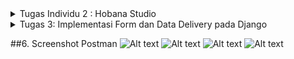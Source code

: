 <details>
<summary> Tugas Individu 2 : Hobana Studio </summary>
Nama    : Clara Aurelia Setiady  <br>
NPM     : 23036217304  <br>
Kelas   : PBP C  

## Link PWS
http://clara-aurelia-hobanastudioo.pbp.cs.ui.ac.id

## Proses Pembuatan Proyek Django
1. Membuat repository baru dengan nama `hobana-studio`.
2. Membuat folder lokal baru dan menginisiasi git dengan:  
   ```bash
    git init
    ```
3. Clone repository tersebut dengan
    ```bash
   git clone <Link repository>
    ```
4. Mengaktifkan virtual environment dengan
   ```bash
   python -m venv env
    ```
    ```bash
   env\Scripts\activate
    ```
   - Virtual Environment ini membuat lingkungan terisolasi bagi proyek Python dan memungkinkan setiap proyek memiliki versi paket dan dependensi yang berbeda-beda tanpa mempengaruhi proyek lain. Berguna untuk menghindari konflik ketika bekerja pada banyak proyek.
    
8. Mempersiapkan modul / komponen yang diperlukan (library, framework, atau package) dengan membuat berkas requirements.txt yang berisi:
    ```
    django
    gunicorn
    whitenoise
    psycopg2-binary
    requests
    urllib3
    ```
    - Django -> framework web berbasis Python untuk membangun aplikasi web dengan cepat dan efisien.
    - Gunicorn -> Green Unicorn sebagai server produksi untuk aplikasi web Python dan menangani permintaan HTTP, agar ideal untuk deployment. 
    - WhiteNoise -> memungkinkan aplikasi untuk pengelolaan file statis (Ex: CSS, JavaScript, dan gambar) secara langsung tanpa memerlukan server HTTP tambahan.
    - Psycopg2-binary -> menghubungkan aplikasi Python dengan database query SQL.
    - Requests -> memudahkan pengiriman HTTP requests (GET / POST) dengan API sederhana, untuk mengambil data dari API eksternal.
    - Urllib3 -> mendasari requests, menyediakan alat untuk bekerja dengan koneksi HTTP, mendukung koneksi persistensi, menangani request HTTP
      
9. Meng-install requirements tersebut dengan
    ```
   python -m pip install -r requirements.txt
    ```
10. Membuat proyek Django dengan
    ```
    django-admin startproject hobana_studio .
    ```
12. Konfigurasi Proyek & Menjalankan Server. Pada settings.py, tambahkan string berikut pada ALLOWED_HOSTS:
    ```
    ...
    ALLOWED_HOSTS = ["localhost", "127.0.0.1"]
    ...
    ```
    Lalu, jalankan server dengan
    ```
    python manage.py runserver
    ```     
    - Dalam konteks deployment, `ALLOWED_HOSTS` berfungsi sebagai daftar host yang diizinkan untuk mengakses aplikasi web.  Dengan menetapkan nilai di atas, akan mengizinkan akses dari host lokal, artinya hanya bisa diakses dari jaringan sendiri saja. Namun, apabila men-deploy aplikasi ke suatu server, pastikan untuk menambahkan host dari server tersebut pada `ALLOWED_HOSTS`. Kalau jaringan lokal saja, berarti nama domain dan alamat IP khususnya `localhost` dan `127.0.0.1`. (sudah dapat diakses di `http://localhost:8000`)
    - Menghentikan Server -> `Control + C`    
    - Menonaktifkan Virtual Environment -> `deactivate`
14. Tambahkan berkas `.gitignore` dengan isi
    ```
    # Django
    *.log
    *.pot
    *.pyc
    __pycache__
    db.sqlite3
    media
    
    # Backup files
    *.bak
    
    # If you are using PyCharm
    # User-specific stuff
    .idea/**/workspace.xml
    .idea/**/tasks.xml
    .idea/**/usage.statistics.xml
    .idea/**/dictionaries
    .idea/**/shelf
    
    # AWS User-specific
    .idea/**/aws.xml
    
    # Generated files
    .idea/**/contentModel.xml
    .DS_Store
    
    # Sensitive or high-churn files
    .idea/**/dataSources/
    .idea/**/dataSources.ids
    .idea/**/dataSources.local.xml
    .idea/**/sqlDataSources.xml
    .idea/**/dynamic.xml
    .idea/**/uiDesigner.xml
    .idea/**/dbnavigator.xml
    
    # Gradle
    .idea/**/gradle.xml
    .idea/**/libraries
    
    # File-based project format
    *.iws
    
    # IntelliJ
    out/
    
    # JIRA plugin
    atlassian-ide-plugin.xml
    
    # Python
    *.py[cod]
    *$py.class
    
    # Distribution / packaging
    .Python build/
    develop-eggs/
    dist/
    downloads/
    eggs/
    .eggs/
    lib/
    lib64/
    parts/
    sdist/
    var/
    wheels/
    *.egg-info/
    .installed.cfg
    *.egg
    *.manifest
    *.spec
    
    # Installer logs
    pip-log.txt
    pip-delete-this-directory.txt
    
    # Unit test / coverage reports
    htmlcov/
    .tox/
    .coverage
    .coverage.*
    .cache
    .pytest_cache/
    nosetests.xml
    coverage.xml
    *.cover
    .hypothesis/
    
    # Jupyter Notebook
    .ipynb_checkpoints
    
    # pyenv
    .python-version
    
    # celery
    celerybeat-schedule.*
    
    # SageMath parsed files
    *.sage.py
    
    # Environments
    .env
    .venv
    env/
    venv/
    ENV/
    env.bak/
    venv.bak/
    
    # mkdocs documentation
    /site
    
    # mypy
    .mypy_cache/
    
    # Sublime Text
    *.tmlanguage.cache
    *.tmPreferences.cache
    *.stTheme.cache
    *.sublime-workspace
    *.sublime-project
    
    # sftp configuration file
    sftp-config.json
    
    # Package control specific files Package
    Control.last-run
    Control.ca-list
    Control.ca-bundle
    Control.system-ca-bundle
    GitHub.sublime-settings
    
    # Visual Studio Code
    .vscode/*
    !.vscode/settings.json
    !.vscode/tasks.json
    !.vscode/launch.json
    !.vscode/extensions.json
    .history
    ```
    - Berkas ini digunakan untuk menentukan berkas-berkas dan direktori yang dapat diabaikan oleh Git. Berkas yang tercantum tidak akan dilacak / diproses oleh Git

10. Unggah ke Repository dengan 
    ```
    git add .
    git commit -m "mau push git"
    git push -u origin <main>
    ```
    - Kalau ada perubahan dari repositorynya pull terlebih dahulu `git pull origin main`

11. Membuat aplikasi bernama main dengan
    ```
    python manage.py startapp main
    ```
    - Proyek (Project) adalah keseluruhan proyek web yang kamu bangun dengan menggunakan Django. Proyek berisi berbagai aplikasi yang berfungsi secara bersama untuk menciptakan situs web atau aplikasi web yang lengkap.
    - Aplikasi (Apps) adalah unit modular yang melakukan tugas-tugas spesifik dalam suatu proyek Django. Setiap aplikasi dapat memiliki model, tampilan, template, dan URL yang terkait dengannya. Aplikasi memungkinkanmu untuk membagi fungsionalitas proyek menjadi bagian-bagian terpisah yang dapat dikelola secara independen.
    - Ex : Django Project -> 1. Django App (Forum Diskusi), 2. Django App (List of Product), 3. Django App (Shopping Cart)

13. Menambahkan aplikasi tersebut ke `INSTALLED_APPS` pada berkas `settings.py`
    ```
    INSTALLED_APPS = [
        ...,
        'main'
    ]
    ```
14. Mengimplementasikan Template Dasar
    Pada main, buat direktori templates, lalu buat berkas baru main.html yang berisi:
    ```
    <h1>Aplikasi: </h1>
    <h1>{{ aplikasi }}</h1>
    
    <h5>NPM: </h5>
    <p>{{ npm }}<p>
    <h5>Name: </h5>
    <p>{{ name }}<p>
    <h5>Class: </h5>
    <p>{{ class }}<p>
    ```
    
14. Membuat views.py
    ```python
    from django.shortcuts import render
    
    # Create your views here.
    def show_main(request):
        context = {
            'aplikasi' : 'hobana studio',
            'npm' : '2306217304',
            'name': 'Clara Aurelia Setiady',
            'class': 'PBP C'
        }
    
        return render(request, "main.html", context)
    ```

15. Mengimplementasikan Model Dasar
Isi berkas models.py dengan  atribut name, price, description
    ```python
    from django.db import models
    
    class Product(models.Model):
        product_name = models.CharField(max_length=255)
        product_price = models.IntegerField
        product_description = models.TextField
    # Create your models here.
        @property
        def is_product_expensive(self):
            return self.product_price> 100000
    ```

16. Melakukan migrasi (cara Django melacak perubahan pada model basis data), 
    ```
    python manage.py makemigrations
    ```
    ```
    python manage.py migrate
    ```
    - Tiap kali ubah model atau nambah / ubah atribut harus melakukan migrasi

18. Menghubungkan View dan Template
    Integrasikan Komponen MVT. Pada view.py tambahkan:
    ```python
    from django.shortcuts import render
    
    # Create your views here.
    def show_main(request):
        context = {
            'aplikasi' : 'hobana studio',
            'npm' : '2306217304',
            'name': 'Clara Aurelia Setiady',
            'class': 'PBP C'
        }
    
        return render(request, "main.html", context)
    
    ```
    - Request -> objek permintaan HTTP yang dikirim oleh pengguna
    - Main.html -> berkas template yang digunakan untuk me-render tampilan
    - Context -> dictionary berisi data yang akan ditampilkan 

18. Routing URL, buat berkas `urls.py` di dalam direktori main, isi dengan:
    ```python
    from django.urls import path
    from main.views import show_main
    
    app_name = 'main'
    
    urlpatterns = [
        path(' ', show_main, name='show_main'),
    ]
    ```
    - urls.py untuk mengatur rute URL yang terkait dengan aplikasi main
    - Import path untuk mendefinisikan URL
    - Fungsi show_main sebagai tampilan yang akan ditampilkan ketika URL diakses
    - app_name diberikan untuk memberikan nama unik pada pola URL dalam aplikasi

19. Routing URL Proyek, buka berkas `urls.py` dalam direktori `hobana_studio` (bukan main), import fungsi include
    ```
    ...
    from django.urls import path, include
    ...
    ```
    
    ```
    urlpatterns = [
        ...
        path('', include('main.urls')),
        ...
    ]
    ```
    - urls.py pada proyek mengatur rute URL tingkat proyek
    - Include untuk mengimpor rute URL dari aplikasi lain (konteks ini, dari aplikasi main) ke dalam berkas urls.py proyek.
    - Path ‘ ‘ akan diarahkan ke rute yang didefinisikan dalam berkas urls.py aplikasi main. (kalau path nya ‘main/’, maka perlu akses https://localhost:8000/main/)

20. Deployment Melalui PWS, akses `https://pbp.cs.ui.ac.id` ,create new project (bebas), simpan project credentials, lalu pada settings.py proyek, tambahkan URL deployment PWS pada `ALLOWED_HOSTS` dengan format `<username-sso>-<nama proyek>.pbp.cs.ui.ac.id` -> `clara-aurelia-hobanastudio.pbp.cs.ui.ac.id`
    ```
    ALLOWED_HOSTS = ["localhost", "127.0.0.1", "clara-aurelia-hobanastudio.pbp.cs.ui.ac.id"]
    ```
    Apabila ada perubahan ketikkan:
    ```
    git push pws main:master
    ```


## 2. Buatlah bagan yang berisi request client ke web aplikasi berbasis Django beserta responnya dan jelaskan pada bagan tersebut kaitan antara urls.py, views.py, models.py, dan berkas html.
![Alt text](image/bagan_django.png)
![Alt text](image/bagan.png)

- **Client Request** -> User membuat permintaan HTTP (Ex: Mengunjungi URL di browser).
- **urls.py** -> memetakan URL yang diminta ke fungsi view yang sesuai di views.py
- **views.py** -> setelah URL diidentifikasi, Django memanggil fungsi view yang relevan di views.py. View berfungsi sebagai jembatan antara data yang diperlukan dari model dan template yang akan di-render.
- **models.py** -> View dapat berinteraksi dengan model di models.py untuk mengambil / memodifikasi data dari database. Model mendefinisikan struktur data dan bagaimana data disimpan di database.
- **Template html** -> View kemudian menggunakan template HTML untuk membangun halaman yang akan dikirim kembali ke client. Template berisi HTML dan dapat menggunakan variabel yang dikirim dari view untuk menampilkan data dinamis.
- **Client Response** -> Setelah template di render, hasilnya dikirim sebagai respons HTTP kembali ke Client dan Client dapat melihat tampilannya dalam browser web

## 3. Jelaskan fungsi git dalam pengembangan perangkat lunak!
- **Melacak Perubahan Kode**  
  Git mencatat setiap perubahan yang dilakukan, memungkinkan developer untuk melihat riwayat perubahan, memeriksa versi sebelumnya, dan membandingkan perbedaan antara versi. Git juga memungkinan pengembalian kode ke versi sebelumnya dengan muda.
- **Kolaborasi Tim**   
  Git memungkinkan developer untuk membuat branch untuk mengerjakan gitur / perbaikan baru secara terpisah. Setelah selesai, cabang dapat digabungkan (merge) kembali dengan kode utama.
- **Peningkatan Proses Pengembangan**   
  Git sering digunakan dalam pipeline Continuous Integration/Continuous Deployment (CI/CD) untuk otomatisasi build, pengujian, dan penyebaran kode. Ini meningkatkan efisiensi dan kecepatan pengembangan perangkat lunak.
- **Kolaborasi Terdistribusi**   
  Git adalah sistem terdistribusi, artinya setiap developer memiliki salinan lengkap dari seluruh riwayat proyek di repositori lokal mereka. Ini memungkinkan pengembang untuk bekerja secara offline dan sinkronisasi dengan repositori pusat saat mereka online.

## 4. Menurut Anda, dari semua framework yang ada, mengapa framework Django dijadikan permulaan pembelajaran pengembangan perangkat lunak?
- **Desain yang Terstruktur**   
  Django menyediakan berbagai fitur built-in (autentikasi, manajemen pengguna, dan admin panel) sehingga membantu pemula untuk fokus pada pengembangan fungsionalitas aplikasi.
- **Dokumentasi dan Komunitas yang Kuat**  
  Dokumentasi Django mencakup panduan, tutorial, dan referensi API yang membantu pemula memahami framework. Komunitas Django juga dapat dibilang besar dan aktif, sehingga banyak sumber daya tambahan untuk pembelajaran.
- **Efektif dan Efisien**  
  Django mudah diinstall dan sangat mudah untuk memulai aplikasi / proyek baru. Selain itu, Django memungkinkan pengembangan yang cepat berkat fitur-fitur seperti built-in autentikasi maupun ORM yang memudahkan interaksi dengan database. Django juga dirancang untuk berbagai skala, dari aplikasi kecil hingga proyek besar dan kompleks.
- **Penggunaan Python**  
  Bahasa pemrograman ini memiliki sintaks yang sederhana dan mudah dipahami, serta berguna untuk digunakan dalam berbagai bidang. Selain itu, Python memiliki ekosistem yang kaya dengan berbagai libraries dan tools yang dapat digunakan bersama Django.

## 5. Mengapa model pada Django disebut sebagai ORM?
- Model pada Django disebut sebagai ORM (Object-Relational Mapping) karena mereka merupakan bagian dari sistem ORM yang menghubungkan objek dalam kode Python dengan data yang disimpan dalam basis data relasional. ORM adalah teknik dalam pemrograman yang memungkinkan developer untuk berinteraksi dengan basis data menggunakan objek dan metode dalam bahasa pemrograman, alih-alih menggunakan SQL langsung.
</details>

<details>
<summary>Tugas 3: Implementasi Form dan Data Delivery pada Django</summary>
Nama    : Clara Aurelia Setiady  <br>
NPM     : 23036217304  <br>
Kelas   : PBP C  

## Proses Implementasi 
1. Implementasi Skeleton sebagai Kerangka Views
- Buat direktori `templates` pada direktori utama dan buat berkas HTML baru bernama `base.html`. Berkas ini berfungsi sebagai template dasar yang dapat digunakan sebagai kerangka umum untuk halaman web lainnya di dalam proyek.
    ```
        {% load static %}
    <!DOCTYPE html>
    <html lang="en">
    <head>
        <meta charset="UTF-8" />
        <meta name="viewport" content="width=device-width, initial-scale=1.0" />
        {% block meta %} {% endblock meta %}
    </head>

    <body>
        {% block content %} {% endblock content %}
    </body>
    </html>
    ```
    - Template tags `{% ... %}` berfungsi untuk memuat data secara dinamis dari Django ke HTML. Pada contoh di atas, tag tersebut di Django digunakan untuk mendefinisikan area dalam template yang dapat diganti oleh template turunan. Template turunan akan me-extend template dasar (pada contoh ini base.html) dan mengganti konten di dalam block ini sesuai kebutuhan.
- Lalu buka `settings.py` pada direktori `hobana_studio` dan tambahkan di bagian variabel `TEMPLATES`, agar berkas base.html terdekteksi sebagai berkas template
    ```
    ...
    TEMPLATES = [
        {
            'BACKEND': 'django.template.backends.django.DjangoTemplates',
            'DIRS': [BASE_DIR / 'templates'], # Tambahkan konten baris ini
            'APP_DIRS': True,
            ...
        }
    ]
    ...
    ```
    - Pastikan APP_DIRS bernilai True
- Ubah kode main.htl di subdirektori main/templates/ dengan
    ```
     {% extends 'base.html' %}
    {% block content %}
    <h1>Mental Health Tracker</h1>

    <h5>NPM: </h5>
    <p>{{ npm }}<p>

    <h5>Name:</h5>
    <p>{{ name }}</p>

    <h5>Class:</h5>
    <p>{{ class }}</p>
    {% endblock content %}
    ```
2. Ubah Primary Key dari Integer ke UUID
    - Secara default, ID dari setiap objek model yang akan dibuat menggunakan tipe data integer yang incremental (start dari 1). Hal ini tidak aman karena bisa menjadi salah satu celah keamanan aplikasi Django
    - Untuk best practice harus ada perubahan di berkas models.py di subdirektori `main/`
    ```
    import uuid
    from django.db import models

    class Product(models.Model):
        id = models.UUIDField(primary_key = True, default=uuid.uuid4, editable=False)
        product_name = models.CharField(max_length=255)
        product_price = models.IntegerField
        product_description = models.TextField
    # Create your models here.
        @property
        def is_product_expensive(self):
            return self.product_price> 100000
    ```
    - Jangan lupa migrasi model karena ada perubahan dengan
    ```
    python manage.py makemigrations
    python manage.py migrate
    ```
3. Membuat form input data dan menampilkan data pada html
- Buat berkas baru pada direktori `main` dengan nama `forms.py` untuk membuat struktur form yang dapat menerima product baru. Lalu tambahkan kode berikut
```
from django.forms import ModelForm
from main.models import ProductEntry

class ProductEntryForm(ModelForm):
    class Meta:
        model = ProductEntry
        fields = ["product_name", "product_price", "product_description"]
```
    - `model = ProductEntry` untuk menunjukkan model yang akan digunakan untuk form, isi dari form akan disimpan dalam objek ProductEntry
    - `fields = ["product_name", "product_price", "product_description"]` untuk menunjukkan field dari model `ProductEntry` yang digunakan untuk form
- Buka berkas `views.py` pada direktori `main` dan tambahkan import berikut
```
from django.shortcuts import render, redirect   # Tambahkan import redirect di baris ini
from main.forms import ProductEntryForm
from main.models import ProductEntry
```
- Di `views.py` ini tambahkan untuk menghasilkan form yang dapat menambahkan data Product Entry secara otomatis ketika data disubmit dari form:
```
def create_product_entry(request):
    form = ProductEntryForm(request.POST or None)

    if form.is_valid() and request.method == "POST":
        form.save()
        return redirect('main:show_main')

    context = {'form': form}
    return render(request, "create_product_entry.html", context)
```
        - `form = ProductEntryForm(request.POST or None)` untuk membuat ProductEntryForm baru dengan memasukkan QueryDict berdasarkan input dari user pada `request.POST`.
        - `form.is_valid()` untuk memvalidasi isi input dari form tersebut
        - `form.save()` untuk membuat dan menyimpan data dari form
        - `return redirect ('main:show_main)` untuk melakukan redirect ke fungsi `show_main` pada views aplikasi `main` setelah data form berhasil disimpan
    - Ubah fungsi `show_main` yang udah ada di berkas views.py
    ```
    def show_main(request):
    product_entries = ProductEntry.objects.all()

    context = {
        'name': 'Clara Aurelia Setiady',
        'class': 'PBP C',
        'npm': '2306217304',
        'product_entries': product_entries
    }

    return render(request, "main.html", context)
    ```
        - `ProductEntry.objects.all() untuk mengambil seluruh objek ProductEntry yang tersimpan pada database
- Buka `urls.py` yang ada pada direktori `main` dan import fungsi `create_product_entry`
```
from main.views import show_main, product_mood_entry
```
- Tambahkan path URL ke variabel `urlpatterns` pada `urls.py` di `main`
```
urlpatterns = [
   ...
   path('create-product-entry', create_product_entry, name='create_product_entry'),
]
```
- Buat berkas HTML baru dengan nama `create_product_entry.html` pada direktori `main/templates`. Isi dengan kode
```
{% extends 'base.html' %} 
{% block content %}
<h1>Add New Product Entry</h1>

<form method="POST">
  {% csrf_token %}
  <table>
    {{ form.as_table }}
    <tr>
      <td></td>
      <td>
        <input type="submit" value="Add Product Entry" />
      </td>
    </tr>
  </table>
</form>

{% endblock %}
```
    - `<form method="POST>` untuk menandakan block untuk form dengan metode POST
    - `{% csrf_token %} adalah token yang berfungsi sebagai security dan di generate secara otomatis oleh Django untuk mencegah serangan berbahaya
    - `{{ form.as_table }} adalah template tag yang digunakan untuk menampilkan fields form yang sudah dibuat di `forms.py` sebagai table
    - `<input type="submit" value = "Add Product Entry"/>` digunakan sebagai tombol submit untuk mengirimkan request ke view `create_product_entry(request)'
- Buka `main.html` dan untuk menampilkan data mood dalam bentuk tabel serta tombol "Add New Product Entry" yang akan redirect ke halaman form dengan menambahkan kode berikut ke dalam `{% block content %}`
```
...
{% if not product_entries %}
<p>Belum ada data produk pada mental health tracker.</p>
{% else %}
<table>
  <tr>
    <th>Mood Name</th>
    <th>Time</th>
    <th>Feeling</th>
    <th>Mood Intensity</th>
  </tr>

  {% comment %} Berikut cara memperlihatkan data mood di bawah baris ini 
  {% endcomment %} 
  {% for mood_entry in mood_entries %}
  <tr>
    <td>{{mood_entry.mood}}</td>
    <td>{{mood_entry.time}}</td>
    <td>{{mood_entry.feelings}}</td>
    <td>{{mood_entry.mood_intensity}}</td>
  </tr>
  {% endfor %}
</table>
{% endif %}

<br />

<a href="{% url 'main:create_mood_entry' %}">
  <button>Add New Mood Entry</button>
</a>
{% endblock content %}
```
- Coba jalankan 'http://localhost:8000/'

3. Mengembalikan Data dalam Bentuk XML
- Buka 'views.py' pada direktori 'main' dan tambahkan import
'''
from django.http import HttpResponse
from django.core import serializers
'''
- Setelah itu, buat fungsi baru yang menerima paramter request
'''
def show_xml(request):
    data = ProductEntry.objects.all()
'''
- Tambah return function berupa 'HttpResponse' yang berisi parameter data hasil query yang sudah diserialisasi menjadi XML dan parameter 'content_type="application/xml"'
'''
def show_xml(request):
    data = MoodEntry.objects.all()
    return HttpResponse(serializers.serialize("xml", data), content_type="application/xml")
'''
    - serializers -> untuk translate objek model menjadi format lain (contohnya XML)
- Buka 'urls.py' pada direktori 'main' dan import fungsi barusan
'''
from main.views import show_main, create_mood_entry, show_xml
'''

4. Mengembalikan Data dalam Bentuk JSON
- Pada 'views.py' direktori 'main' buat sebuah fungsi baru dengan variabel di dalamnya yang menyimpan hasil query dari seluruh data yang ada pada ProoductEntry dan tmabahin return function
'''
def show_json(request):
    data = MoodEntry.objects.all()
    return HttpResponse(serializers.serialize("json", data), content_type="application/json")
'''
- Import fungsi barusan ke 'urls.py'
'''
from main.views import show_main, create_mood_entry, show_xml, show_json
'''

- Tambahkan juga ke urlpattern
'''
path('json/', show_json, name='show_json'),
'''
- Bisa dicek dengan 'http://localhost:8000/json/'

5. Mengembalikan Data Berdasarkan ID dalam bentuk XML dan JSON
- Pada 'views.py' di direktori 'main' buat dua fungsi baru yang menerima parameter 'request' dan 'id', buat variabel terlebih dahulu
'''
data = ProductEntry.objects.filter(pk=id)

def show_xml_by_id(request, id):
    data = ProductEntry.objects.filter(pk=id)
    return HttpResponse(serializers.serialize("xml", data), content_type="application/xml")

def show_json_by_id(request, id):
    data = ProductEntry.objects.filter(pk=id)
    return HttpResponse(serializers.serialize("json", data), content_type="application/json")
'''
- Setelah itu import fungsi pada 'urls.py' dan tambahkan path url nya pada urlpatterns
'''
from main.views import show_main, create_mood_entry, show_xml, show_json, show_xml_by_id, show_json_by_id
'''
'''
path('xml/<str:id>/', show_xml_by_id, name='show_xml_by_id'),
path('json/<str:id>/', show_json_by_id, name='show_json_by_id'),
'''

6. Penggunaan postman
- Jalankan server, lalu buat reuest baru dengan method 'GET'
- Melakukan Push ke PWS secara otomatis dengan
'''
name: Push to PWS

on:
  push:
    branches: [ main ]
    paths-ignore:
        - '**.md'
  pull_request:
    branches: [ main ]
    paths-ignore:
        - '**.md'

jobs:
  build-and-push:
    runs-on: ubuntu-latest

    steps:
    - name: Checkout code
      uses: actions/checkout@v2
      with:
        fetch-depth: 0

    - name: Set up Git
      run: |
        git config --global user.name 'github-actions[bot]'
        git config --global user.email 'github-actions[bot]@users.noreply.github.com'

    - name: Check PWS remote, pull, merge, and push
      env:
        PWS_URL: ${{ secrets.PWS_URL }}
      run: |
          # Check if master branch exists locally
          if ! git show-ref --verify --quiet refs/heads/master; then
            echo "Creating master branch"
            git branch master
          fi
          
          # Switch to master branch
          git checkout master

          # Push to master branch and capture the output
          push_output=$(git push $PWS_URL main:master 2>&1)
          if [[ $? -ne 0 ]]; then
            echo "Push failed with output: $push_output"
            echo "Error: Unable to push changes. Please check the error message above and resolve any conflicts manually."
            exit 1
          fi
          echo "Push successful with output: $push_output"
'''

## 2. Jelaskan mengapa kita memerlukan data delivery dalam pengimplementasian sebuah platform?
Data delivery penting untuk memastikan bahwa data yang dihasilkan, dikumpulkan, dan diproses oleh platform dapat diakses dan digunakan oleh berbagai pihak yang memerlukannya
- **Aksesibilitas dan Ketersediaan**   
  Memastikan data dapat diakses oleh pengguna yang membutuhkannya. Tanpa data delivery, pengguna mungkin tidak bisa mendapatkan data dengan cepat dan efisien
- **Integrasi Antarsistem**
  Data Delivery penting dalam pertukaran data antara sistem yang berbeda, seperti API, layanan web, atau database, sehingga setiap bagian dari ekosistem platform bisa saling berkomunikasi
- **Optimasi Kinerja dan Efisiensi**
  Data Delivery memastikan bahwa data ditransfer dengan cepat dan tanpa hambatan, sehingga platform dapat berjalan dengan baik dan lancar

## 3. Menurutmu, mana yang lebih baik antara XML dan JSON? Mengapa JSON lebih populer dibandingkan XML?
Menurut saya, XML dan JSON masing-masing memiliki kelebihan masing-masing. Meskipun begitu, JSON lebih populer dan dianggap lebih baik dikarenakan kesederhanaan dan keringkasannya. Berikut beberapa alasan tambahan yang mendukung pernyataan sebelumnya:
- **Lebih Cepat dan Efisien**   
  JSON lebih ringan dan pengiriman datanya lebih efisien jika dibandingkan dengan XML. Ukurannya yang lebih kecil membuat waktu pengirimannya lebih cepat dan penggunaan bandwidthnya lebih
- **Penggunaan dalam API dan Web Services**
  Banyak layanan API modern menggunakan JSON sebagai format default untuk komunikasi data
- **Parsing yang Lebih Mudah**
  JSON lebih cepat untuk diparse, terutama karena dukungannya yang menjadi bawaan di banyak bahasa pemrograman (JavaScript, Python, Ruby, dll)

## 4. Jelaskan fungsi dari method is_valid() pada form Django dan mengapa kita membutuhkan method tersebut?
  Method is_valid() pada form Django berfungsi untuk melakukan validasi data yang dimasukkan oleh pengguna melalui form. Method ini memastikan bahwa data yang diterima sesuai dengan aturan validasi yang telah didefinisikan dalam form tersebut.
  
  Alur Penggunaan:
  - Data Input: Pengguna mengirimkan data ke form (misalnya melalui formulir HTML).
  - Inisialisasi Form: Django membuat objek form dan mengisi data dari request POST ke form tersebut.
  - Validasi Data: is_valid() dijalankan untuk memeriksa apakah data yang diisi valid.
    - Jika valid, data bersih dapat diakses melalui form.cleaned_data dan dapat disimpan atau diproses lebih lanjut.
    - Jika tidak valid, error message dapat diambil dari form.errors dan ditampilkan kembali kepada pengguna.

## 5. Mengapa kita membutuhkan csrf_token saat membuat form di Django? Apa yang dapat terjadi jika kita tidak menambahkan csrf_token pada form Django? Bagaimana hal tersebut dapat dimanfaatkan oleh penyerang?
  'crsf_token' berguna untuk melindungi aplikasi dari serangan CSRF (Cross-Site Request Forgery). CSRF adalah jenis serangan di mana penyerang mencoba mengelabui pengguna yang telah diautentikasi untuk melakukan aksi yang tidak sah di situs web
</details>

##6. Screenshot Postman
![Alt text](image/id_ss.png)
![Alt text](image/json_id_ss.png)
![Alt text](image/json_ss.png)
![Alt text](image/xml_ss.png)


